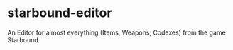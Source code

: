 starbound-editor
================

An Editor for almost everything (Items, Weapons, Codexes) from the game Starbound.

